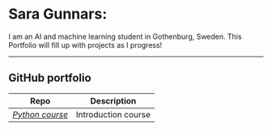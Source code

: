 

# Sara Gunnars:
I am an AI and machine learning student in Gothenburg, Sweden. This Portfolio will fill up with projects as I progress!


---


## GitHub portfolio 

| Repo                           | Description                        |
| ------------------------------ | ---------------------------------- |
| *[Python course]([https://github.com/SauronGunnars/Python-Sara-Gunnars])*           | Introduction course                | 




